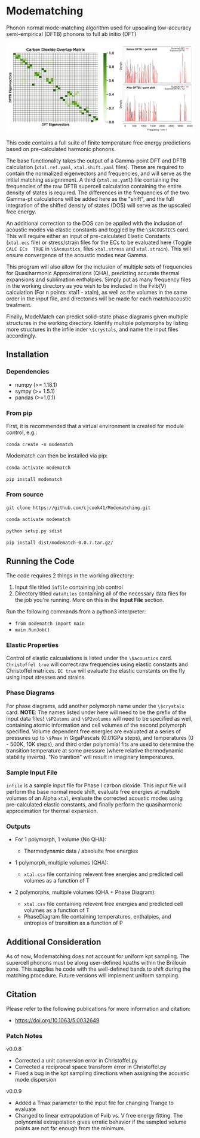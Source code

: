 # Modematching
Phonon normal mode-matching algorithm used for upscaling low-accuracy semi-empirical (DFTB) phonons to full ab initio (DFT)

<p align="center">
  <img src="https://github.com/cjcook41/Modematching/blob/main/images/GitFig1.png">
</p>

This code contains a full suite of finite temperature free energy predictions based on pre-calculated harmonic phonons. 


The base functionality takes the output of a Gamma-point DFT and DFTB calculation (`xtal.ref.yaml`, `xtal.shift.yaml` files). These are required to contain the normalized eigenvectors and frequencies, and will serve as the initial matching assignnment. A third (`xtal.ss.yaml`) file containing the frequencies of the raw DFTB supercell calculation containing the entire density of states is required. The differences in the frequencies of the two Gamma-pt calculations will be added here as the "shift", and the full integration of the shifted density of states (DOS) will serve as the upscaled free energy.


An additional correction to the DOS can be applied with the inclusion of acoustic modes via elastic constants and toggled by the `\$ACOUSTICS` card. This will require either an input of pre-calculated Elastic Constants (`xtal.ecs` file) or stress/strain files for the ECs to be evaluated here (Toggle `CALC ECs  TRUE` in `\$Acoustics`, files `xtal.stress` and `xtal.strain`). This will ensure convergence of the acoustic modes near Gamma. 

This program will also allow for the inclusion of multiple sets of frequencies for Quasiharmonic Approximations (QHA), predicting accurate thermal expansions and sublimation enthalpies. Simply put as many frequency files in the working directory as you wish to be included in the Fvib(V) calculation (For n points: xtal1 - xtaln), as well as the volumes in the same order in the input file, and directories will be made for each match/acoustic treatment. 

Finally, ModeMatch can predict solid-state phase diagrams given multiple structures in the working directory. Identify multiple polymorphs by listing more structures in the infile inder `\$crystals`, and name the input files accordingly.

## Installation

### Dependencies
* numpy (>= 1.18.1)
* sympy (>= 1.5.1)
* pandas (>=1.0.1)

### From pip
First, it is recommended that a virtual environment is created for module control, e.g.:

`conda create -n modematch`

Modematch can then be installed via pip:

`conda activate modematch`

`pip install modematch`


### From source

`git clone https://github.com/cjcook41/Modematching.git`

`conda activate modematch`

`python setup.py sdist`

`pip install dist/modematch-0.0.7.tar.gz/`


## Running the Code
The code requires 2 things in the working directory:
1. Input file titled `infile` containing job control
2. Directory titled `datafiles` containing all of the necessary data files for the job you're running. More on this in the **Input File** section. 

Run the following commands from a python3 interpreter:
* `from modematch import main`
* `main.RunJob()`

### Elastic Properties
Control of elastic calcualations is listed under the `\$acoustics` card. `Christoffel true` will correct raw frequencies using elastic constants and Christoffel matrices. `EC true` will evaluate the elastic constants on the fly using input stresses and strains.  

### Phase Diagrams
For phase diagrams, add another polymorph name under the `\$crystals` card. **NOTE**: The names listed under here will need to be the prefix of the input data files! `\$P2atoms` and `\$P2volumes` will need to be specified as well, containing atomic information and cell volumes of the second polymorph specified. 
Volume dependent free energies are evaluated at a series of pressures up to `\$Pmax` in GigaPascals (0.01GPa steps),  and temperatures (0 - 500K, 10K steps), and third order polynomial fits are used to determine the transition temperature at some pressure (where relative thermodynamic stability inverts). "No tranition" will result in imaginary temperatures. 

### Sample Input File
`infile` is a sample input file for Phase I carbon dioxide. This input file will perform the base normal mode shift, evaluate free energies at multiple volumes of an Alpha `xtal`, evaluate the corrected acoustic modes using pre-calculated elastic constants, and finally perform the quasiharmonic approximation for thermal expansion. 


### Outputs
* For 1 polymorph, 1 volume (No QHA):
  * Thermodynamic data / absolulte free energies

* 1 polymorph, multiple volumes (QHA):
  * `xtal.csv` file containing relevent free energies and predicted cell volumes as a function of T

* 2 polymorphs, multiple volumes (QHA + Phase Diagram):
  * `xtal.csv` file containing relevent free energies and predicted cell volumes as a function of T
  * PhaseDiagram file containing temperatures, enthalpies, and entropies of transition as a function of P
  
 
## Additional Consideration
As of now, Modematching does not account for uniform kpt sampling. The supercell phonons must be along user-defined kpaths within the Brillouin zone. This supplies he code with the well-defined bands to shift during the matching procedure. Future versions will implement uniform sampling.

 
## Citation
Please refer to the following publications for more information and citation:
* https://doi.org/10.1063/5.0032649

### Patch Notes
v0.0.8
* Corrected a unit conversion error in Christoffel.py
* Corrected a reciprocal space transform error in Christoffel.py
* Fixed a bug in the kpt sampling directions when assigning the acoustic mode dispersion

v0.0.9
* Added a Tmax parameter to the input file for changing Trange to evaluate
* Changed to linear extrapolation of Fvib vs. V free energy fitting. The polynomial extrapolation gives erratic behavior if the sampled volume points are not far enough from the minimum. 
